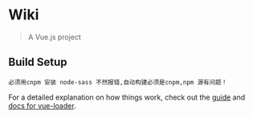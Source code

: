 # Wiki

> A Vue.js project

## Build Setup

```
必须用cnpm 安装 node-sass 不然报错,自动构建必须是cnpm,npm 源有问题！

```

For a detailed explanation on how things work, check out the [guide](http://vuejs-templates.github.io/webpack/) and [docs for vue-loader](http://vuejs.github.io/vue-loader).
